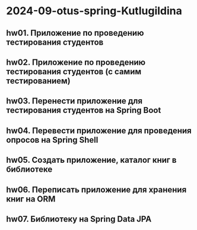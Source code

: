 # 2024-09-otus-spring-Kutlugildina

## hw01. Приложение по проведению тестирования студентов
## hw02. Приложение по проведению тестирования студентов (с самим тестированием)
## hw03. Перенести приложение для тестирования студентов на Spring Boot
## hw04. Перевести приложение для проведения опросов на Spring Shell
## hw05. Создать приложение, каталог книг в библиотеке
## hw06. Переписать приложение для хранения книг на ORM
## hw07. Библиотеку на Spring Data JPA